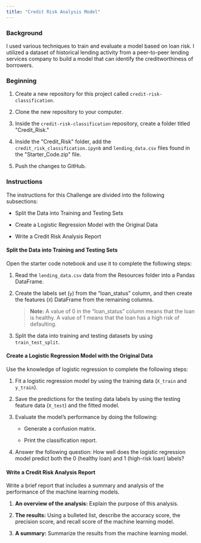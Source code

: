 ```yaml
---
title: "Credit Risk Analysis Model"
---
```


### Background

I used various techniques to train and evaluate a model based on loan risk. I utilized a dataset of historical lending activity from a peer-to-peer lending services company to build a model that can identify the creditworthiness of borrowers.

### Beginning

1. Create a new repository for this project called `credit-risk-classification`.

2. Clone the new repository to your computer.

3. Inside the `credit-risk-classification` repository, create a folder titled "Credit_Risk."

4. Inside the "Credit_Risk" folder, add the `credit_risk_classification.ipynb` and `lending_data.csv` files found in the "Starter_Code.zip" file.

5. Push the changes to GitHub.

### Instructions

The instructions for this Challenge are divided into the following subsections:

* Split the Data into Training and Testing Sets

* Create a Logistic Regression Model with the Original Data

* Write a Credit Risk Analysis Report

#### Split the Data into Training and Testing Sets

Open the starter code notebook and use it to complete the following steps:

1. Read the `lending_data.csv` data from the Resources folder into a Pandas DataFrame.

2. Create the labels set (`y`) from the “loan_status” column, and then create the features (`X`) DataFrame from the remaining columns.

    > **Note:** A value of 0 in the “loan_status” column means that the loan is healthy. A value of 1 means that the loan has a high risk of defaulting.

3. Split the data into training and testing datasets by using `train_test_split`.

#### Create a Logistic Regression Model with the Original Data

Use the knowledge of logistic regression to complete the following steps:

1. Fit a logistic regression model by using the training data (`X_train` and `y_train`).

2. Save the predictions for the testing data labels by using the testing feature data (`X_test`) and the fitted model.

3. Evaluate the model’s performance by doing the following:

    * Generate a confusion matrix.

    * Print the classification report.

4. Answer the following question: How well does the logistic regression model predict both the 0 (healthy loan) and 1 (high-risk loan) labels?

#### Write a Credit Risk Analysis Report

Write a brief report that includes a summary and analysis of the performance of the machine learning models. 

1. **An overview of the analysis:** Explain the purpose of this analysis.

2. **The results:** Using a bulleted list, describe the accuracy score, the precision score, and recall score of the machine learning model.

3. **A summary:** Summarize the results from the machine learning model.
